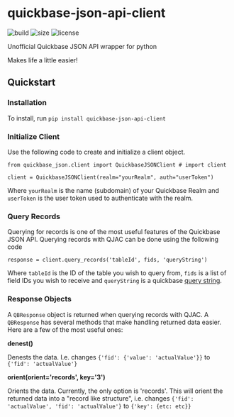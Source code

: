 # quickbase-json-api-client

![build](https://img.shields.io/github/workflow/status/robswc/quickbase-json-api-client/Python%20application?style=for-the-badge)
![size](https://img.shields.io/github/languages/code-size/robswc/quickbase-json-api-client?style=for-the-badge)
![license](https://img.shields.io/github/license/robswc/quickbase-json-api-client?style=for-the-badge)

Unofficial Quickbase JSON API wrapper for python

Makes life a little easier!

## Quickstart

### Installation
To install, run `pip install quickbase-json-api-client`

### Initialize Client
Use the following code to create and initialize a client object. 
```
from quickbase_json.client import QuickbaseJSONClient # import client

client = QuickbaseJSONClient(realm="yourRealm", auth="userToken")
```

Where `yourRealm` is the name (subdomain) of your Quickbase Realm and `userToken` is the user token used to authenticate
with the realm.

### Query Records
Querying for records is one of the most useful features of the Quickbase JSON API.  Querying records with QJAC can be done
using the following code

`response = client.query_records('tableId', fids, 'queryString')`

Where `tableId` is the ID of the table you wish to query from, `fids` is a list of field IDs you wish to receive and `queryString`
is a quickbase [query string](https://help.quickbase.com/api-guide/componentsquery.html).

### Response Objects

A `QBResponse` object is returned when querying records with QJAC.  A `QBResponse` has several methods that make
handling returned data easier.  Here are a few of the most useful ones:

**denest()**

Denests the data.  I.e. changes `{'fid': {'value': 'actualValue'}}` to `{'fid': 'actualValue'}`

**orient(orient='records', key='3')**

Orients the data.  Currently, the only option is 'records'.  This will orient the returned data into a "record like structure", i.e. changes
`{'fid': 'actualValue', 'fid': 'actualValue'}` to `{'key': {etc: etc}}`